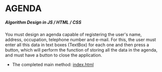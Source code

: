 # AGENDA
##### Algorithm Design in JS / HTML / CSS
You must design an agenda capable of registering the user's name, address, occupation, telephone number and e-mail. For this, the user must enter all this data in text boxes (TextBox) for each one and then press a button, which will perform the function of storing all the data in the agenda, and must have a button to close the application.

* The completed main method: [index.html](agenda/index.html)
